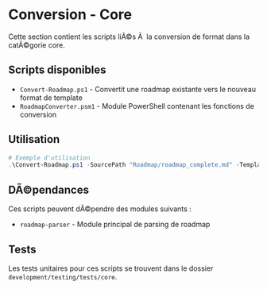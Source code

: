 # Conversion - Core

Cette section contient les scripts liÃ©s Ã  la conversion de format dans la catÃ©gorie core.

## Scripts disponibles

- `Convert-Roadmap.ps1` - Convertit une roadmap existante vers le nouveau format de template
- `RoadmapConverter.psm1` - Module PowerShell contenant les fonctions de conversion

## Utilisation

```powershell
# Exemple d'utilisation
.\Convert-Roadmap.ps1 -SourcePath "Roadmap/roadmap_complete.md" -TemplatePath "Roadmap/roadmap_template.md" -OutputPath "Roadmap/roadmap_complete_new.md"
```

## DÃ©pendances

Ces scripts peuvent dÃ©pendre des modules suivants :
- `roadmap-parser` - Module principal de parsing de roadmap

## Tests

Les tests unitaires pour ces scripts se trouvent dans le dossier `development/testing/tests/core`.

